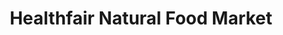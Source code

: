 ---
title: "Healthfair Natural Food Market"
url: /little-silver/healthfair-natural-food-market/
shop: health food
---